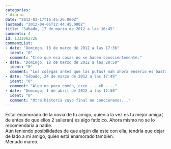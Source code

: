 ```yaml
---
categories:
- diario
date: "2012-03-17T16:45:26.000Z"
lastmod: "2012-04-05T12:44:45.000Z"
title: "Sábado, 17 de marzo de 2012 a las 16:45"
comments: 4
id: 1332002726
commentList:
- date: "Domingo, 18 de marzo de 2012 a las 17:36"
  ident: "0"
  comment: "Creo que esa cosas no se hacen conscientemente."
- date: "Domingo, 18 de marzo de 2012 a las 20:50"
  ident: "0"
  comment: "Los colegas antes que las putas! nah ahora enserio es bastante complicado teniendo en cuenta que no es una simple chica si no tu mejor amiga, suerte."
- date: "Sábado, 24 de marzo de 2012 a las 17:49"
  ident: "0"
  comment: "Algo no poco común, creo ... xD ...."
- date: "Domingo, 1 de abril de 2012 a las 12:50"
  ident: "0"
  comment: "Otra historia cuyo final no conoceremos..."
---
```


Estar enamorado de la novia de tu amigo, quien a la vez es tu mejor amiga( de antes de que ellos 2 salieran) es algo fatídico. Ahora mismo no se lo recomendaría a nadie.  
Aún teniendo posibilidades de que algún día este con ella, tendría que dejar de lado a mi amigo, quien está enamorado también.  
Menudo mareo.